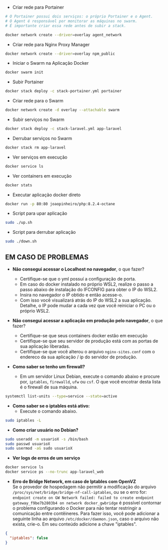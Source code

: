 - Criar rede para Portainer

```sh
# O Portainer possui dois serviços: o próprio Portainer e o Agent.
# O Agent é responsável por monitorar as máquinas no swarm.
# É importante criar essa rede antes de subir a stack.

docker network create --driver=overlay agent_network
```

- Criar rede para Nginx Proxy Manager

```sh
docker network create --driver=overlay npm_public
```

- Iniciar o Swarm na Aplicação Docker

```sh
docker swarm init
```

- Subir Portainer

```sh
docker stack deploy -c stack-portainer.yml portainer
```

- Criar rede para o Swarm

```sh
docker network create -d overlay --attachable swarm
```

- Subir serviços no Swarm

```sh
docker stack deploy -c stack-laravel.yml app-laravel
```

- Derrubar serviços no Swarm

```sh
docker stack rm app-laravel
```

- Ver serviços em execução

```sh
docker service ls
```

- Ver containers em execução

```sh
docker stats
```

- Executar aplicação docker direto

```sh
docker run -p 80:80 joaopinheiro/php:8.2.4-octane
```

- Script para upar aplicação

```sh
sudo ./up.sh
```

- Script para derrubar aplicação

```sh
sudo ./down.sh
```

## EM CASO DE PROBLEMAS

- <b>Não consegui acessar o Localhost no navegador</b>, o que fazer?

  - Certifique-se que o yml possuí a configuração de porta.
  - Em caso do docker instalado no próprio WSL2, realize o passo a passo abaixo de instalação do IFCONFIG para obter o IP do WSL2.
  - Insira no navegador o IP obtido e então acesse-o.
  - Com isso você visualizará atrás do IP do WSL2 a sua aplicação. Detalhe, o IP pode mudar a cada vez que você reiniciar o PC ou o próprio WSL2.

- <b>Não consegui acessar a aplicação em produção pelo navegador</b>, o que fazer?

  - Certifique-se que seus containers docker estão em execução
  - Certifique-se que seu servidor de produção está com as portas de sua aplicação liberadas.
  - Certifique-se que você alterou o arquivo `nginx-sites.conf` com o endereco da sua aplicação / ip do servidor de produção.

- <b>Como saber se tenho um firewall?</b>
  - Em um servidor Linux Debian, execute o comando abaixo e procure por, `iptables`, `firewalld`, `ufw` ou `csf`. O que você encotrar desta lista é o firewall de sua máquina.

```sh
systemctl list-units --type=service --state=active
```

- <b>Como saber se o iptables está ativo:</b>
  - Execute o comando abaixo.

```sh
sudo iptables -L
```

- <b>Como criar usuário no Debian?</b>

```sh
sudo useradd -m usuarioX -s /bin/bash
sudo passwd usuarioX
sudo usermod -aG sudo usuarioX
```

- <b>Ver logs de erros de um serviço</b>

```sh
docker service ls
docker service ps --no-trunc app-laravel_web
```

- <b>Erro de Bridge Network, em caso de Iptables com OpenVZ</b><br>
  Se o provedor de hospedagem não permitir a modificação do arquivo `/proc/sys/net/bridge/bridge-nf-call-iptables`, ou se o erro for: `endpoint create on GW Network failed: failed to create endpoint gateway_f9be7b2803b4 on network docker_gwbridge` é possível contornar o problema configurando o Docker para não tentar restringir a comunicação entre contêineres. Para fazer isso, você pode adicionar a seguinte linha ao arquivo `/etc/docker/daemon.json`, caso o arquivo não exista, crie-o. Em seu conteúdo adicione a chave "iptables".

```json
{
  "iptables": false
}
```

